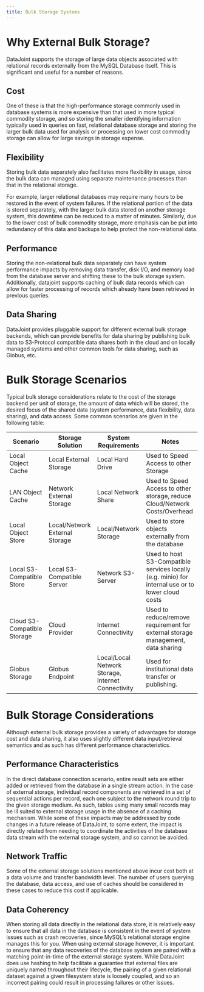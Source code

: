 ```yaml
---
title: Bulk Storage Systems
---
```


# Why External Bulk Storage?

DataJoint supports the storage of large data objects associated with
relational records externally from the MySQL Database itself. This is
significant and useful for a number of reasons.

## Cost

One of these is that the high-performance storage commonly used in
database systems is more expensive than that used in more typical
commodity storage, and so storing the smaller identifying information
typically used in queries on fast, relational database storage and
storing the larger bulk data used for analysis or processing on lower
cost commodity storage can allow for large savings in storage expense.

## Flexibility

Storing bulk data separately also facilitates more flexibility in usage,
since the bulk data can managed using separate maintenance processes
than that in the relational storage.

For example, larger relational databases may require many hours to be
restored in the event of system failures. If the relational portion of
the data is stored separately, with the larger bulk data stored on
another storage system, this downtime can be reduced to a matter of
minutes. Similarly, due to the lower cost of bulk commodity storage,
more emphasis can be put into redundancy of this data and backups to
help protect the non-relational data.

## Performance

Storing the non-relational bulk data separately can have system
performance impacts by removing data transfer, disk I/O, and memory load
from the database server and shifting these to the bulk storage system.
Additionally, datajoint supports caching of bulk data records which can
allow for faster processing of records which already have been retrieved
in previous queries.

## Data Sharing

DataJoint provides pluggable support for different external bulk storage
backends, which can provide benefits for data sharing by publishing bulk
data to S3-Protocol compatible data shares both in the cloud and on
locally managed systems and other common tools for data sharing, such as
Globus, etc.

# Bulk Storage Scenarios

Typical bulk storage considerations relate to the cost of the storage
backend per unit of storage, the amount of data which will be stored,
the desired focus of the shared data (system performance, data
flexibility, data sharing), and data access. Some common scenarios are
given in the following table:

| Scenario                    | Storage Solution               | System Requirements                                | Notes                                                                                             |
|-----------------------------|--------------------------------|----------------------------------------------------|---------------------------------------------------------------------------------------------------|
| Local Object Cache          | Local External Storage         | Local Hard Drive                                   | Used to Speed Access to other Storage                                                             |
| LAN Object Cache            | Network External Storage       | Local Network Share                                | Used to Speed Access to other storage, reduce Cloud/Network Costs/Overhead                        |
| Local Object Store          | Local/Network External Storage | Local/Network Storage                              | Used to store objects externally from the database                                                |
| Local S3-Compatible Store   | Local S3-Compatible Server     | Network S3-Server                                  | Used to host S3-Compatible services locally (e.g. minio) for internal use or to lower cloud costs |
| Cloud S3-Compatible Storage | Cloud Provider                 | Internet Connectivity                              | Used to reduce/remove requirement for external storage management, data sharing                   |
| Globus Storage              | Globus Endpoint                | Local/Local Network Storage, Internet Connectivity | Used for institutional data transfer or publishing.                                               |

# Bulk Storage Considerations

Although external bulk storage provides a variety of advantages for
storage cost and data sharing, it also uses slightly different data
input/retrieval semantics and as such has different performance
characteristics.

## Performance Characteristics

In the direct database connection scenario, entire result sets are
either added or retrieved from the database in a single stream action.
In the case of external storage, individual record components are
retrieved in a set of sequential actions per record, each one subject to
the network round trip to the given storage medium. As such, tables
using many small records may be ill suited to external storage usage in
the absence of a caching mechanism. While some of these impacts may be
addressed by code changes in a future release of DataJoint, to some
extent, the impact is directly related from needing to coordinate the
activities of the database data stream with the external storage system,
and so cannot be avoided.

## Network Traffic

Some of the external storage solutions mentioned above incur cost both
at a data volume and transfer bandwidth level. The number of users
querying the database, data access, and use of caches should be
considered in these cases to reduce this cost if applicable.

## Data Coherency

When storing all data directly in the relational data store, it is
relatively easy to ensure that all data in the database is consistent in
the event of system issues such as crash recoveries, since MySQL’s
relational storage engine manages this for you. When using external
storage however, it is important to ensure that any data recoveries of
the database system are paired with a matching point-in-time of the
external storage system. While DataJoint does use hashing to help
facilitate a guarantee that external files are uniquely named throughout
their lifecycle, the pairing of a given relational dataset against a
given filesystem state is loosely coupled, and so an incorrect pairing
could result in processing failures or other issues.
